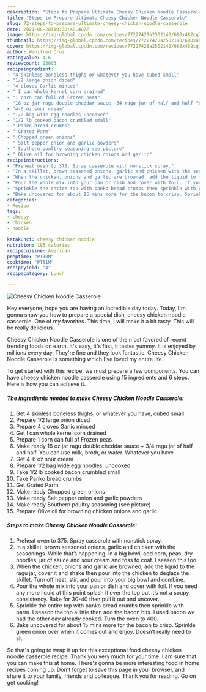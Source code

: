 ```yaml
---
description: "Steps to Prepare Ultimate Cheesy Chicken Noodle Casserole"
title: "Steps to Prepare Ultimate Cheesy Chicken Noodle Casserole"
slug: 72-steps-to-prepare-ultimate-cheesy-chicken-noodle-casserole
date: 2021-08-28T10:30:40.487Z
image: https://img-global.cpcdn.com/recipes/77227428a2502140/680x482cq70/cheesy-chicken-noodle-casserole-recipe-main-photo.jpg
thumbnail: https://img-global.cpcdn.com/recipes/77227428a2502140/680x482cq70/cheesy-chicken-noodle-casserole-recipe-main-photo.jpg
cover: https://img-global.cpcdn.com/recipes/77227428a2502140/680x482cq70/cheesy-chicken-noodle-casserole-recipe-main-photo.jpg
author: Winifred Cruz
ratingvalue: 4.6
reviewcount: 13003
recipeingredient:
- "4 skinless boneless thighs or whatever you have cubed small"
- "1/2 large onion diced"
- "4 cloves Garlic minced"
- " I can whole kernel corn drained"
- "1 corn can full of Frozen peas"
- "16 oz jar ragu double cheddar sauce  34 ragu jar of half and half You can use milk broth or water Whatever you have"
- "4-6 oz sour cream"
- "1/2 bag wide egg noodles uncooked"
- "1/2 lb cooked bacon crumbled small"
- " Panko bread crumbs"
- " Grated Parm"
- " Chopped green onions"
- " Salt pepper onion and garlic powders"
- " Southern poultry seasoning see picture"
- " Olive oil for browning chicken onions and garlic"
recipeinstructions:
- "Preheat oven to 375. Spray casserole with nonstick spray."
- "In a skillet, brown seasoned onions, garlic and chicken with the seasonings. While that’s happening, in a big bowl, add corn, peas, dry noodles, jar of sauce and sour cream and toss to coat. I season this too."
- "When the chicken, onions and garlic are browned, add the liquid to the ragu jar, cover it and shake then pour into the chicken to deglaze the skillet. Turn off heat, stir, and pour into your big bowl and combine."
- "Pour the whole mix into your pan or dish and cover with foil. If you need any more liquid at this point splash it over the top but it’s not a soupy consistency. Bake for 30-40 then pull it out and uncover."
- "Sprinkle the entire top with panko bread crumbs then sprinkle with parm. I season the top a little then add the bacon bits. I used bacon we had the other day already cooked. Turn the oven to 400."
- "Bake uncovered for about 15 mins more for the bacon to crisp. Sprinkle green onion over when it comes out and enjoy. Doesn’t really need to sit."
categories:
- Recipe
tags:
- cheesy
- chicken
- noodle

katakunci: cheesy chicken noodle 
nutrition: 193 calories
recipecuisine: American
preptime: "PT30M"
cooktime: "PT51M"
recipeyield: "4"
recipecategory: Lunch

---
```



![Cheesy Chicken Noodle Casserole](https://img-global.cpcdn.com/recipes/77227428a2502140/680x482cq70/cheesy-chicken-noodle-casserole-recipe-main-photo.jpg)

Hey everyone, hope you are having an incredible day today. Today, I'm gonna show you how to prepare a special dish, cheesy chicken noodle casserole. One of my favorites. This time, I will make it a bit tasty. This will be really delicious.



Cheesy Chicken Noodle Casserole is one of the most favored of recent trending foods on earth. It's easy, it's fast, it tastes yummy. It is enjoyed by millions every day. They're fine and they look fantastic. Cheesy Chicken Noodle Casserole is something which I've loved my entire life.


To get started with this recipe, we must prepare a few components. You can have cheesy chicken noodle casserole using 15 ingredients and 6 steps. Here is how you can achieve it.

<!--inarticleads1-->

##### The ingredients needed to make Cheesy Chicken Noodle Casserole:

1. Get 4 skinless boneless thighs, or whatever you have, cubed small
1. Prepare 1/2 large onion diced
1. Prepare 4 cloves Garlic minced
1. Get  I can whole kernel corn drained
1. Prepare 1 corn can full of Frozen peas
1. Make ready 16 oz jar ragu double cheddar sauce + 3/4 ragu jar of half and half. You can use milk, broth, or water. Whatever you have
1. Get 4-6 oz sour cream
1. Prepare 1/2 bag wide egg noodles, uncooked
1. Take 1/2 lb cooked bacon crumbled small
1. Take  Panko bread crumbs
1. Get  Grated Parm
1. Make ready  Chopped green onions
1. Make ready  Salt pepper onion and garlic powders
1. Make ready  Southern poultry seasoning (see picture)
1. Prepare  Olive oil for browning chicken onions and garlic




<!--inarticleads2-->

##### Steps to make Cheesy Chicken Noodle Casserole:

1. Preheat oven to 375. Spray casserole with nonstick spray.
1. In a skillet, brown seasoned onions, garlic and chicken with the seasonings. While that’s happening, in a big bowl, add corn, peas, dry noodles, jar of sauce and sour cream and toss to coat. I season this too.
1. When the chicken, onions and garlic are browned, add the liquid to the ragu jar, cover it and shake then pour into the chicken to deglaze the skillet. Turn off heat, stir, and pour into your big bowl and combine.
1. Pour the whole mix into your pan or dish and cover with foil. If you need any more liquid at this point splash it over the top but it’s not a soupy consistency. Bake for 30-40 then pull it out and uncover.
1. Sprinkle the entire top with panko bread crumbs then sprinkle with parm. I season the top a little then add the bacon bits. I used bacon we had the other day already cooked. Turn the oven to 400.
1. Bake uncovered for about 15 mins more for the bacon to crisp. Sprinkle green onion over when it comes out and enjoy. Doesn’t really need to sit.




So that's going to wrap it up for this exceptional food cheesy chicken noodle casserole recipe. Thank you very much for your time. I am sure that you can make this at home. There's gonna be more interesting food in home recipes coming up. Don't forget to save this page in your browser, and share it to your family, friends and colleague. Thank you for reading. Go on get cooking!
